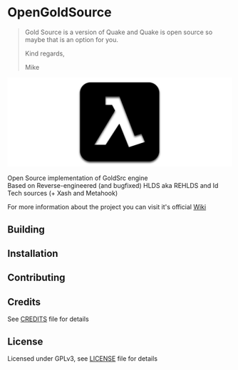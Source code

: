 # OpenGoldSource
>Gold Source is a version of Quake and Quake is open source so maybe that is an option for you.
>
>Kind regards,
>
>Mike

![OGS Logo](docs/OGSLogo1280x512.png?raw=true "OGS Logo")

Open Source implementation of GoldSrc engine  
Based on Reverse-engineered (and bugfixed) HLDS aka REHLDS and Id Tech sources (+ Xash and Metahook)

For more information about the project you can visit it's official [Wiki](https://github.com/Sh1ft0x0EF/OpenGoldSrc/wiki)

## Building

## Installation

## Contributing

## Credits

See [CREDITS](CREDITS.md) file for details

## License

Licensed under GPLv3, see [LICENSE](LICENSE) file for details